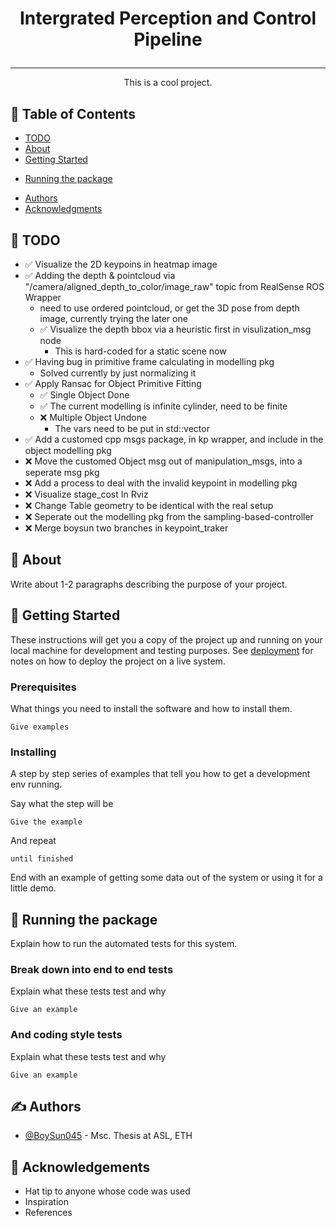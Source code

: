 <!-- <p align="center">
  <a href="" rel="noopener">
 <img width=200px height=200px src="https://i.imgur.com/6wj0hh6.jpg" alt="Project logo"></a>
</p> -->

 <font size="5">
 <h3 align="center">Intergrated Perception and Control Pipeline</h3>
</font>

<!-- <div align="center">

[![Status](https://img.shields.io/badge/status-active-success.svg)]()
[![GitHub Issues](https://img.shields.io/github/issues/kylelobo/The-Documentation-Compendium.svg)](https://github.com/kylelobo/The-Documentation-Compendium/issues)
[![GitHub Pull Requests](https://img.shields.io/github/issues-pr/kylelobo/The-Documentation-Compendium.svg)](https://github.com/kylelobo/The-Documentation-Compendium/pulls)
[![License](https://img.shields.io/badge/license-MIT-blue.svg)](/LICENSE)

</div> -->

---

<p align="center"> This is a cool project.
    <br> 
</p>

## 📝 Table of Contents

- [TODO](#TODO)
- [About](#about)
- [Getting Started](#getting_started)
<!-- - [Deployment](#deployment) -->
<!-- - [Usage](#usage) -->
<!-- - [Built Using](#built_using) -->
- [Running the package](#tests)
<!-- - [TODO](../TODO.md) -->
<!-- - [Contributing](../CONTRIBUTING.md) -->
- [Authors](#authors)
- [Acknowledgments](#acknowledgement)

## 📝 TODO <a name = "TODO"></a>

- ✅ Visualize the 2D keypoins in heatmap image
- ✅ Adding the depth & pointcloud via "/camera/aligned_depth_to_color/image_raw" topic from RealSense ROS Wrapper
  - need to use ordered pointcloud, or get the 3D pose from depth image, currently trying the later one
  - ✅ Visualize the depth bbox via a heuristic first in visulization_msg node
      - This is hard-coded for a static scene now
- ✅ Having bug in primitive frame calculating in modelling pkg
  - Solved currently by just normalizing it
- ✅ Apply Ransac for Object Primitive Fitting
  - ✅ Single Object Done
  - ✅ The current modelling is infinite cylinder, need to be finite
  - ❌ Multiple Object Undone
    - The vars need to be put in std::vector
- ✅ Add a customed cpp msgs package, in kp wrapper, and include in the object modelling pkg
- ❌ Move the customed Object msg out of manipulation_msgs, into a seperate msg pkg
- ❌ Add a process to deal with the invalid keypoint in modelling pkg 
- ❌ Visualize stage_cost In Rviz
- ❌ Change Table geometry to be identical with the real setup
- ❌ Seperate out the modelling pkg from the sampling-based-controller
- ❌ Merge boysun two branches in keypoint_traker

## 🧐 About <a name = "about"></a>

Write about 1-2 paragraphs describing the purpose of your project.

## 🏁 Getting Started <a name = "getting_started"></a>

These instructions will get you a copy of the project up and running on your local machine for development and testing purposes. See [deployment](#deployment) for notes on how to deploy the project on a live system.

### Prerequisites

What things you need to install the software and how to install them.

```
Give examples
```

### Installing

A step by step series of examples that tell you how to get a development env running.

Say what the step will be

```
Give the example
```

And repeat

```
until finished
```

End with an example of getting some data out of the system or using it for a little demo.

## 🔧 Running the package <a name = "tests"></a>

Explain how to run the automated tests for this system.

### Break down into end to end tests

Explain what these tests test and why

```
Give an example
```

### And coding style tests

Explain what these tests test and why

```
Give an example
```

<!-- ## 🎈 Usage <a name="usage"></a>

Add notes about how to use the system.

## 🚀 Deployment <a name = "deployment"></a>

Add additional notes about how to deploy this on a live system.

## ⛏️ Built Using <a name = "built_using"></a>

- [MongoDB](https://www.mongodb.com/) - Database
- [Express](https://expressjs.com/) - Server Framework
- [VueJs](https://vuejs.org/) - Web Framework
- [NodeJs](https://nodejs.org/en/) - Server Environment -->

## ✍️ Authors <a name = "authors"></a>

- [@BoySun045](https://github.com/BoySun045) - Msc. Thesis at ASL, ETH

<!-- See also the list of [contributors](https://github.com/kylelobo/The-Documentation-Compendium/contributors) who participated in this project. -->

## 🎉 Acknowledgements <a name = "acknowledgement"></a>

- Hat tip to anyone whose code was used
- Inspiration
- References
